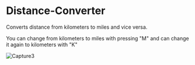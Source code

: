 # Distance-Converter

Converts distance from kilometers to miles and vice versa.

You can change from kilometers to miles with pressing "M" and can change it again to kilometers with "K"

![Capture3](https://user-images.githubusercontent.com/88508824/150322136-32166e1d-23e4-4e79-9599-d033991f5b60.PNG)

